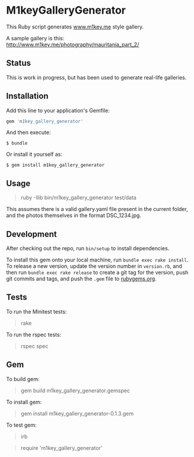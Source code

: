 # M1keyGalleryGenerator

This Ruby script generates www.m1key.me style gallery.

A sample gallery is this: http://www.m1key.me/photography/mauritania_part_2/

## Status

This is work in progress, but has been used to generate real-life galleries.

## Installation

Add this line to your application's Gemfile:

```ruby
gem 'm1key_gallery_generator'
```

And then execute:

    $ bundle

Or install it yourself as:

    $ gem install m1key_gallery_generator

## Usage

> ruby -Ilib bin/m1key_gallery_generator test/data

This assumes there is a valid gallery.yaml file present in the current folder,
and the photos themselves in the format DSC_1234.jpg.

## Development

After checking out the repo, run `bin/setup` to install dependencies.

To install this gem onto your local machine, run `bundle exec rake install`. To release a new version, update the version number in `version.rb`, and then run `bundle exec rake release` to create a git tag for the version, push git commits and tags, and push the `.gem` file to [rubygems.org](https://rubygems.org).

## Tests

To run the Minitest tests:
> rake

To run the rspec tests:
> rspec spec

## Gem

To build gem:
> gem build m1key_gallery_generator.gemspec

To install gem:
> gem install m1key_gallery_generator-0.1.3.gem

To test gem:
> irb

> require 'm1key_gallery_generator'
